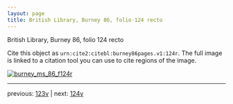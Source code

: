 ```yaml
---
layout: page
title: British Library, Burney 86, folio 124 recto
---
```


British Library, Burney 86, folio 124 recto

Cite this object as `urn:cite2:citebl:burney86pages.v1:124r`.  The full image is linked to a citation tool you can use to cite regions of the image.

[![burney_ms_86_f124r](http://www.homermultitext.org/iipsrv?IIIF=/project/homer/pyramidal/deepzoom/citebl/burney86imgs/v1/burney_ms_86_f124r.tif/full/800,/0/default.jpg)](http://www.homermultitext.org/ict2/?urn=urn:cite2:citebl:burney86imgs.v1:burney_ms_86_f124r) 

---

previous:  [123v](../123v/) | next: [124v](../124v/)